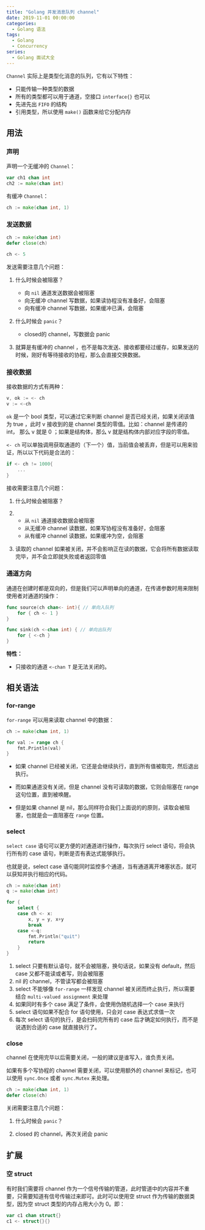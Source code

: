 ```yaml
---
title: "Golang 并发消息队列 channel"
date: 2019-11-01 00:00:00
categories:
  - Golang 语法
tags:
  - Golang
  - Concurrency
series:
  - Golang 面试大全
---
```


`Channel` 实际上是类型化消息的队列，它有以下特性：

- 只能传输一种类型的数据
- 所有的类型都可以用于通道，空接口 `interface{}` 也可以
- 先进先出 `FIFO` 的结构
- 引用类型，所以使用 `make()` 函数来给它分配内存

<!--more-->

## 用法

### 声明

声明一个无缓冲的 `Channel`：

```go
var ch1 chan int
ch2 := make(chan int)
```

有缓冲 `Channel`：

```go
ch := make(chan int, 1)
```

### 发送数据

```go
ch := make(chan int)
defer close(ch)

ch <- 5
```

发送需要注意几个问题：

1. 什么时候会被阻塞？

   - 向 `nil` 通道发送数据会被阻塞
   - 向无缓冲 channel 写数据，如果读协程没有准备好，会阻塞
   - 向有缓冲 channel 写数据，如果缓冲已满，会阻塞

2. 什么时候会 `panic`？

   - closed的 channel，写数据会 panic

3. 就算是有缓冲的 channel ，也不是每次发送、接收都要经过缓存，如果发送的时候，刚好有等待接收的协程，那么会直接交换数据。

### 接收数据

接收数据的方式有两种：

```go
v, ok := <- ch
v := <-ch
```

`ok` 是一个 bool 类型，可以通过它来判断 channel 是否已经关闭，如果关闭该值为 true ，此时 v 接收到的是 channel 类型的零值。比如：channel 是传递的 int， 那么 v 就是 0 ；如果是结构体，那么 v 就是结构体内部对应字段的零值。

`<- ch` 可以单独调用获取通道的（下一个）值，当前值会被丢弃，但是可以用来验证，所以以下代码是合法的：

```go
if <- ch != 1000{
    ...
}
```

接收需要注意几个问题：

1. 什么时候会被阻塞？

2. - 从 `nil` 通道接收数据会被阻塞
   - 从无缓冲 channel 读数据，如果写协程没有准备好，会阻塞
   - 从有缓冲 channel 读数据，如果缓冲为空，会阻塞

3. 读取的 channel 如果被关闭，并不会影响正在读的数据，它会将所有数据读取完毕，并不会立即就失败或者返回零值

### 通道方向

通道在创建时都是双向的，但是我们可以声明单向的通道，在传递参数时用来限制使用者对通道的操作：

```go
func source(ch chan<- int){ // 单向入队列
    for { ch <- 1 }
}

func sink(ch <-chan int) { // 单向出队列
    for { <-ch }
}
```

**特性：**

- 只接收的通道 `<-chan T` 是无法关闭的。

## 相关语法

### for-range

`for-range` 可以用来读取 channel 中的数据：

```go
ch := make(chan int, 1)

for val := range ch {
    fmt.Println(val)
}
```

- 如果 channel 已经被关闭，它还是会继续执行，直到所有值被取完，然后退出执行。

- 而如果通道没有关闭，但是 channel 没有可读取的数据，它则会阻塞在 range 这句位置，直到被唤醒。
- 但是如果 channel 是 nil，那么同样符合我们上面说的的原则，读取会被阻塞，也就是会一直阻塞在 `range` 位置。

### select

`select case` 语句可以更方便的对通道进行操作，每次执行 select 语句，将会执行所有的 case 语句，判断是否有表达式能够执行。

也就是说，select case 语句能同时监控多个通道，当有通道离开堵塞状态，就可以获知并执行相应的代码。

```go
ch := make(chan int)
q := make(chan int)

for {
    select {
    case ch <- x:
        x, y = y, x+y
        break
    case <-q:
        fmt.Println("quit")
        return
    }
}
```

1. select 只要有默认语句，就不会被阻塞，换句话说，如果没有 default，然后 case 又都不能读或者写，则会被阻塞
2. nil 的 channel，不管读写都会被阻塞
3. select 不能够像 `for-range` 一样发现 channel 被关闭而终止执行，所以需要结合 `multi-valued assignment` 来处理
4. 如果同时有多个 case 满足了条件，会使用伪随机选择一个 case 来执行
5. select 语句如果不配合 for 语句使用，只会对 case 表达式求值一次
6. 每次 select 语句的执行，是会扫码完所有的 case 后才确定如何执行，而不是说遇到合适的 case 就直接执行了。

### close

channel 在使用完毕以后需要关闭，一般的建议是谁写入，谁负责关闭。

如果有多个写协程的 channel 需要关闭，可以使用额外的 channel 来标记，也可以使用 `sync.Once` 或者 `sync.Mutex` 来处理。

```go
ch := make(chan int, 1)
defer close(ch)
```

关闭需要注意几个问题：

1. 什么时候会 `panic`？

2. closed 的 channel，再次关闭会 panic

## 扩展

### 空 struct

有时我们需要将 channel 作为一个信号传输的管道，此时管道中的内容并不重要，只需要知道有信号传输过来即可。此时可以使用空 struct 作为传输的数据类型，因为空 struct 类型的内存占用大小为 0。即：

```go
var c1 chan struct{}
c1 <- struct{}{}
```


